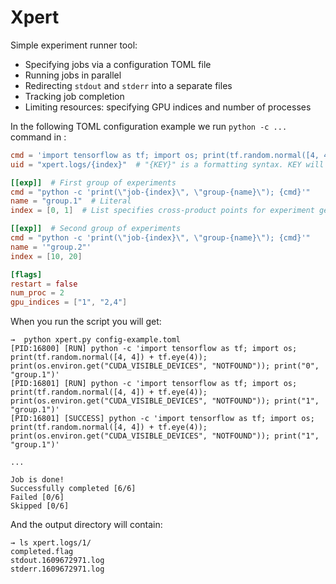 # Xpert

Simple experiment runner tool:

* Specifying jobs via a configuration TOML file
* Running jobs in parallel
* Redirecting `stdout` and `stderr` into a separate files
* Tracking job completion
* Limiting resources: specifying GPU indices and number of processes

In the following TOML configuration example we run `python -c ...` command in :


```toml
cmd = 'import tensorflow as tf; import os; print(tf.random.normal([4, 4]) + tf.eye(4));'
uid = "xpert.logs/{index}"  # "{KEY}" is a formatting syntax. KEY will be replaced with an option from an experiment setup

[[exp]]  # First group of experiments
cmd = "python -c 'print(\"job-{index}\", \"group-{name}\"); {cmd}'"
name = "group.1"  # Literal
index = [0, 1]  # List specifies cross-product points for experiment generation

[[exp]]  # Second group of experiments
cmd = "python -c 'print(\"job-{index}\", \"group-{name}\"); {cmd}'"
name = '"group.2"'
index = [10, 20]

[flags]
restart = false
num_proc = 2
gpu_indices = ["1", "2,4"]

```

When you run the script you will get:

```
→  python xpert.py config-example.toml
[PID:16800] [RUN] python -c 'import tensorflow as tf; import os; print(tf.random.normal([4, 4]) + tf.eye(4)); print(os.environ.get("CUDA_VISIBLE_DEVICES", "NOTFOUND")); print("0", "group.1")'
[PID:16801] [RUN] python -c 'import tensorflow as tf; import os; print(tf.random.normal([4, 4]) + tf.eye(4)); print(os.environ.get("CUDA_VISIBLE_DEVICES", "NOTFOUND")); print("1", "group.1")'
[PID:16801] [SUCCESS] python -c 'import tensorflow as tf; import os; print(tf.random.normal([4, 4]) + tf.eye(4)); print(os.environ.get("CUDA_VISIBLE_DEVICES", "NOTFOUND")); print("1", "group.1")'

...

Job is done!
Successfully completed [6/6]
Failed [0/6]
Skipped [0/6]
```

And the output directory will contain:

```
→ ls xpert.logs/1/
completed.flag
stdout.1609672971.log
stderr.1609672971.log
```
